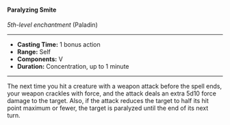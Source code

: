 #### Paralyzing Smite
*5th-level enchantment* (Paladin)
___
- **Casting Time:** 1 bonus action
- **Range:** Self
- **Components:** V
- **Duration:** Concentration, up to 1 minute
---
The next time you hit a creature with a weapon
attack before the spell ends, your weapon crackles
with force, and the attack deals an extra 5d10 force
damage to the target. Also, if the attack reduces the
target to half its hit point maximum or fewer, the
target is paralyzed until the end of its next turn.

